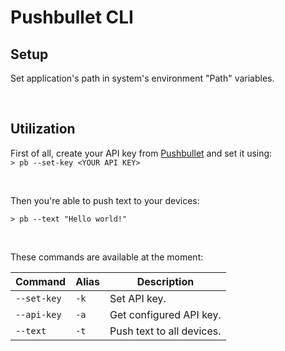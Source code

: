 # Pushbullet CLI

## Setup

Set application's path in system's environment "Path" variables.

<br />

## Utilization

First of all, create your API key from [Pushbullet](http://pushbullet.com) and set it using: <br />
`> pb --set-key <YOUR API KEY>`

<br />

Then you're able to push text to your devices:

`> pb --text "Hello world!"`

<br />

These commands are available at the moment:

Command    | Alias | Description              |
-----------|-------|--------------------------|
`--set-key`| `-k`  | Set API key.             |
`--api-key`| `-a`  | Get configured API key.  |
`--text`   | `-t`  | Push text to all devices.|
